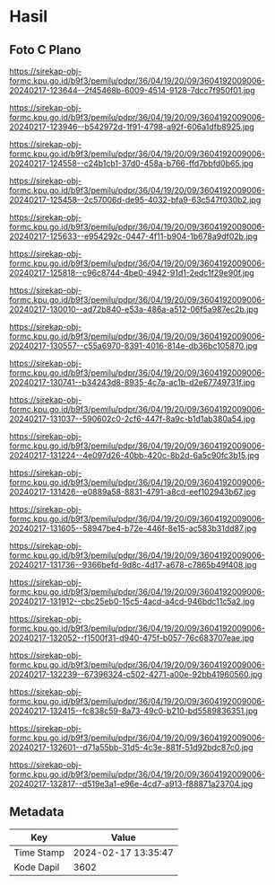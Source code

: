 # Hasil

## Foto C Plano

https://sirekap-obj-formc.kpu.go.id/b9f3/pemilu/pdpr/36/04/19/20/09/3604192009006-20240217-123644--2f45468b-6009-4514-9128-7dcc7f950f01.jpg

https://sirekap-obj-formc.kpu.go.id/b9f3/pemilu/pdpr/36/04/19/20/09/3604192009006-20240217-123946--b542972d-1f91-4798-a92f-606a1dfb8925.jpg

https://sirekap-obj-formc.kpu.go.id/b9f3/pemilu/pdpr/36/04/19/20/09/3604192009006-20240217-124558--c24b1cb1-37d0-458a-b766-ffd7bbfd0b65.jpg

https://sirekap-obj-formc.kpu.go.id/b9f3/pemilu/pdpr/36/04/19/20/09/3604192009006-20240217-125458--2c57006d-de95-4032-bfa9-63c547f030b2.jpg

https://sirekap-obj-formc.kpu.go.id/b9f3/pemilu/pdpr/36/04/19/20/09/3604192009006-20240217-125633--e954292c-0447-4f11-b904-1b678a9df02b.jpg

https://sirekap-obj-formc.kpu.go.id/b9f3/pemilu/pdpr/36/04/19/20/09/3604192009006-20240217-125818--c96c8744-4be0-4942-91d1-2edc1f29e90f.jpg

https://sirekap-obj-formc.kpu.go.id/b9f3/pemilu/pdpr/36/04/19/20/09/3604192009006-20240217-130010--ad72b840-e53a-486a-a512-06f5a987ec2b.jpg

https://sirekap-obj-formc.kpu.go.id/b9f3/pemilu/pdpr/36/04/19/20/09/3604192009006-20240217-130557--c55a6970-8391-4016-814e-db36bc105870.jpg

https://sirekap-obj-formc.kpu.go.id/b9f3/pemilu/pdpr/36/04/19/20/09/3604192009006-20240217-130741--b34243d8-8935-4c7a-ac1b-d2e67749731f.jpg

https://sirekap-obj-formc.kpu.go.id/b9f3/pemilu/pdpr/36/04/19/20/09/3604192009006-20240217-131037--590602c0-2cf6-447f-8a9c-b1d1ab380a54.jpg

https://sirekap-obj-formc.kpu.go.id/b9f3/pemilu/pdpr/36/04/19/20/09/3604192009006-20240217-131224--4e097d26-40bb-420c-8b2d-6a5c90fc3b15.jpg

https://sirekap-obj-formc.kpu.go.id/b9f3/pemilu/pdpr/36/04/19/20/09/3604192009006-20240217-131426--e0889a58-8831-4791-a8cd-eef102943b67.jpg

https://sirekap-obj-formc.kpu.go.id/b9f3/pemilu/pdpr/36/04/19/20/09/3604192009006-20240217-131605--58947be4-b72e-446f-8e15-ac583b31dd87.jpg

https://sirekap-obj-formc.kpu.go.id/b9f3/pemilu/pdpr/36/04/19/20/09/3604192009006-20240217-131736--9366befd-9d8c-4d17-a678-c7865b49f408.jpg

https://sirekap-obj-formc.kpu.go.id/b9f3/pemilu/pdpr/36/04/19/20/09/3604192009006-20240217-131912--cbc25eb0-15c5-4acd-a4cd-946bdc11c5a2.jpg

https://sirekap-obj-formc.kpu.go.id/b9f3/pemilu/pdpr/36/04/19/20/09/3604192009006-20240217-132052--f1500f31-d940-475f-b057-76c683707eae.jpg

https://sirekap-obj-formc.kpu.go.id/b9f3/pemilu/pdpr/36/04/19/20/09/3604192009006-20240217-132239--67396324-c502-4271-a00e-92bb41960560.jpg

https://sirekap-obj-formc.kpu.go.id/b9f3/pemilu/pdpr/36/04/19/20/09/3604192009006-20240217-132415--fc838c59-8a73-49c0-b210-bd5589836351.jpg

https://sirekap-obj-formc.kpu.go.id/b9f3/pemilu/pdpr/36/04/19/20/09/3604192009006-20240217-132601--d71a55bb-31d5-4c3e-881f-51d92bdc87c0.jpg

https://sirekap-obj-formc.kpu.go.id/b9f3/pemilu/pdpr/36/04/19/20/09/3604192009006-20240217-132817--d519e3a1-e96e-4cd7-a913-f88871a23704.jpg


## Metadata

| Key        | Value               |
| ---------- | ------------------- |
| Time Stamp | 2024-02-17 13:35:47 |
| Kode Dapil | 3602                |



